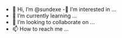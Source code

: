 - 👋 Hi, I’m @sundexe
-👀 I’m interested in ...
- 🌱 I’m currently learning ...
- 💞️ I’m looking to collaborate on ...
- 📫 How to reach me ...

<!---
sundexe/sundexe is a ✨ special ✨ repository because its `README.md` (this file) appears on your GitHub profile.
You can click the Preview link to take a look at your changes.
--->
